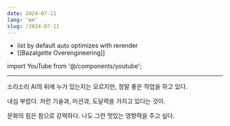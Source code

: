 ```yaml
---
date: 2024-07-11
lang: 'en'
slug: /2024-07-11
---
```


- list by default auto optimizes with rerender
- [[Bazalgette Overengineering]]

import YouTube from '@/components/youtube';

---

소리소리 AI의 뒤에 누가 있는지는 모르지만, 정말 좋은 작업을 하고 있다.

내심 부럽다. 저런 기술과, 미션과, 도달력을 가지고 있다는 것이.

문화의 힘은 참으로 강력하다. 나도 그런 멋있는 영향력을 주고 싶다.

<YouTube id="2MEQ0UGoh6I"/>

<YouTube id="GytNvQZibek"/>

<YouTube id="tUqhxVP8AZg"/>

<YouTube id="7gXkqJqnJsU"/>
